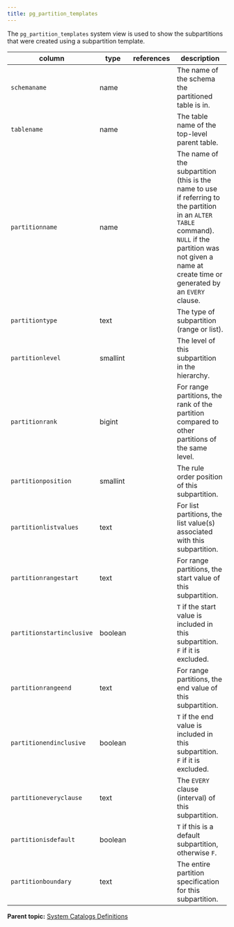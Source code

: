 ```yaml
---
title: pg_partition_templates 
---
```


The `pg_partition_templates` system view is used to show the subpartitions that were created using a subpartition template.

|column|type|references|description|
|------|----|----------|-----------|
|`schemaname`|name| |The name of the schema the partitioned table is in.|
|`tablename`|name| |The table name of the top-level parent table.|
|`partitionname`|name| |The name of the subpartition \(this is the name to use if referring to the partition in an `ALTER TABLE` command\). `NULL` if the partition was not given a name at create time or generated by an `EVERY` clause.|
|`partitiontype`|text| |The type of subpartition \(range or list\).|
|`partitionlevel`|smallint| |The level of this subpartition in the hierarchy.|
|`partitionrank`|bigint| |For range partitions, the rank of the partition compared to other partitions of the same level.|
|`partitionposition`|smallint| |The rule order position of this subpartition.|
|`partitionlistvalues`|text| |For list partitions, the list value\(s\) associated with this subpartition.|
|`partitionrangestart`|text| |For range partitions, the start value of this subpartition.|
|`partitionstartinclusive`|boolean| |`T` if the start value is included in this subpartition. `F` if it is excluded.|
|`partitionrangeend`|text| |For range partitions, the end value of this subpartition.|
|`partitionendinclusive`|boolean| |`T` if the end value is included in this subpartition. `F` if it is excluded.|
|`partitioneveryclause`|text| |The `EVERY` clause \(interval\) of this subpartition.|
|`partitionisdefault`|boolean| |`T` if this is a default subpartition, otherwise `F`.|
|`partitionboundary`|text| |The entire partition specification for this subpartition.|

**Parent topic:** [System Catalogs Definitions](../system_catalogs/catalog_ref-html.html)


